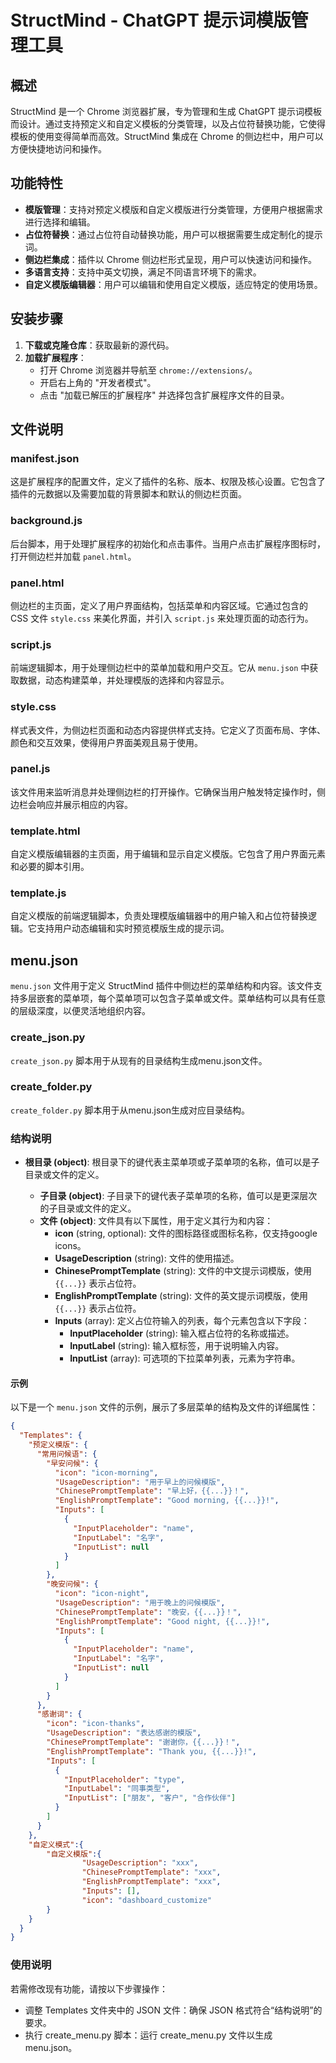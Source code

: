 # StructMind - ChatGPT 提示词模版管理工具

## 概述

StructMind 是一个 Chrome 浏览器扩展，专为管理和生成 ChatGPT 提示词模板而设计。通过支持预定义和自定义模板的分类管理，以及占位符替换功能，它使得模板的使用变得简单而高效。StructMind 集成在 Chrome 的侧边栏中，用户可以方便快捷地访问和操作。
## 功能特性

- **模版管理**：支持对预定义模版和自定义模版进行分类管理，方便用户根据需求进行选择和编辑。
- **占位符替换**：通过占位符自动替换功能，用户可以根据需要生成定制化的提示词。
- **侧边栏集成**：插件以 Chrome 侧边栏形式呈现，用户可以快速访问和操作。
- **多语言支持**：支持中英文切换，满足不同语言环境下的需求。
- **自定义模版编辑器**：用户可以编辑和使用自定义模版，适应特定的使用场景。

## 安装步骤

1. **下载或克隆仓库**：获取最新的源代码。
2. **加载扩展程序**：
   - 打开 Chrome 浏览器并导航至 `chrome://extensions/`。
   - 开启右上角的 "开发者模式"。
   - 点击 "加载已解压的扩展程序" 并选择包含扩展程序文件的目录。

## 文件说明

### manifest.json

这是扩展程序的配置文件，定义了插件的名称、版本、权限及核心设置。它包含了插件的元数据以及需要加载的背景脚本和默认的侧边栏页面。

### background.js

后台脚本，用于处理扩展程序的初始化和点击事件。当用户点击扩展程序图标时，打开侧边栏并加载 `panel.html`。

### panel.html

侧边栏的主页面，定义了用户界面结构，包括菜单和内容区域。它通过包含的 CSS 文件 `style.css` 来美化界面，并引入 `script.js` 来处理页面的动态行为。

### script.js

前端逻辑脚本，用于处理侧边栏中的菜单加载和用户交互。它从 `menu.json` 中获取数据，动态构建菜单，并处理模版的选择和内容显示。

### style.css

样式表文件，为侧边栏页面和动态内容提供样式支持。它定义了页面布局、字体、颜色和交互效果，使得用户界面美观且易于使用。

### panel.js

该文件用来监听消息并处理侧边栏的打开操作。它确保当用户触发特定操作时，侧边栏会响应并展示相应的内容。

### template.html

自定义模版编辑器的主页面，用于编辑和显示自定义模版。它包含了用户界面元素和必要的脚本引用。

### template.js

自定义模版的前端逻辑脚本，负责处理模版编辑器中的用户输入和占位符替换逻辑。它支持用户动态编辑和实时预览模版生成的提示词。

## menu.json

`menu.json` 文件用于定义 StructMind 插件中侧边栏的菜单结构和内容。该文件支持多层嵌套的菜单项，每个菜单项可以包含子菜单或文件。菜单结构可以具有任意的层级深度，以便灵活地组织内容。

### create_json.py

`create_json.py` 脚本用于从现有的目录结构生成menu.json文件。

### create_folder.py

`create_folder.py` 脚本用于从menu.json生成对应目录结构。

### 结构说明

- **根目录 (object)**: 根目录下的键代表主菜单项或子菜单项的名称，值可以是子目录或文件的定义。

  - **子目录 (object)**: 子目录下的键代表子菜单项的名称，值可以是更深层次的子目录或文件的定义。
  - **文件 (object)**: 文件具有以下属性，用于定义其行为和内容：
    - **icon** (string, optional): 文件的图标路径或图标名称，仅支持google icons。
    - **UsageDescription** (string): 文件的使用描述。
    - **ChinesePromptTemplate** (string): 文件的中文提示词模版，使用 `{{...}}` 表示占位符。
    - **EnglishPromptTemplate** (string): 文件的英文提示词模版，使用 `{{...}}` 表示占位符。
    - **Inputs** (array): 定义占位符输入的列表，每个元素包含以下字段：
      - **InputPlaceholder** (string): 输入框占位符的名称或描述。
      - **InputLabel** (string): 输入框标签，用于说明输入内容。
      - **InputList** (array): 可选项的下拉菜单列表，元素为字符串。

#### 示例

以下是一个 `menu.json` 文件的示例，展示了多层菜单的结构及文件的详细属性：

```json
{
  "Templates": {
    "预定义模版": {
      "常用问候语": {
        "早安问候": {
          "icon": "icon-morning",
          "UsageDescription": "用于早上的问候模版",
          "ChinesePromptTemplate": "早上好，{{...}}！",
          "EnglishPromptTemplate": "Good morning, {{...}}!",
          "Inputs": [
            {
              "InputPlaceholder": "name",
              "InputLabel": "名字",
              "InputList": null
            }
          ]
        },
        "晚安问候": {
          "icon": "icon-night",
          "UsageDescription": "用于晚上的问候模版",
          "ChinesePromptTemplate": "晚安，{{...}}！",
          "EnglishPromptTemplate": "Good night, {{...}}!",
          "Inputs": [
            {
              "InputPlaceholder": "name",
              "InputLabel": "名字",
              "InputList": null
            }
          ]
        }
      },
      "感谢词": {
        "icon": "icon-thanks",
        "UsageDescription": "表达感谢的模版",
        "ChinesePromptTemplate": "谢谢你，{{...}}！",
        "EnglishPromptTemplate": "Thank you, {{...}}!",
        "Inputs": [
          {
            "InputPlaceholder": "type",
            "InputLabel": "同事类型",
            "InputList": ["朋友", "客户", "合作伙伴"]
          }
        ]
      }
    },
    "自定义模式":{
        "自定义模版":{
                "UsageDescription": "xxx",
                "ChinesePromptTemplate": "xxx",
                "EnglishPromptTemplate": "xxx",
                "Inputs": [],
                "icon": "dashboard_customize"
        }
    }
  }
}
```

### 使用说明
若需修改现有功能，请按以下步骤操作：

   - 调整 Templates 文件夹中的 JSON 文件：确保 JSON 格式符合“结构说明”的要求。
   - 执行 create_menu.py 脚本：运行 create_menu.py 文件以生成 menu.json。